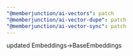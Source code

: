```yaml
---
"@memberjunction/ai-vectors": patch
"@memberjunction/ai-vector-dupe": patch
"@memberjunction/ai-vector-sync": patch
---
```


updated Embeddings->BaseEmbeddings
